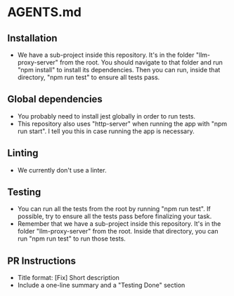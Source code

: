 # AGENTS.md

## Installation

- We have a sub-project inside this repository. It's in the folder "llm-proxy-server" from the root. You should navigate
  to that folder and run "npm install" to install its dependencies. Then you can run, inside that directory, "npm run
  test" to ensure all tests pass.

## Global dependencies

- You probably need to install jest globally in order to run tests.
- This repository also uses "http-server" when running the app with "npm run start". I tell you this in case running the
  app is necessary.

## Linting

- We currently don't use a linter.

## Testing

- You can run all the tests from the root by running "npm run test". If possible, try to ensure all the tests pass
  before finalizing your task.
- Remember that we have a sub-project inside this repository. It's in the folder "llm-proxy-server" from the root.
  Inside that directory, you can run "npm run test" to run those tests.

## PR Instructions

- Title format: [Fix] Short description
- Include a one-line summary and a "Testing Done" section